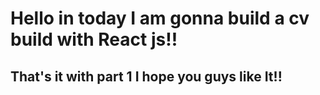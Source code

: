 # Hello in today I am gonna build a cv build with React js!!

## That's it with part 1 I hope you guys like It!!
